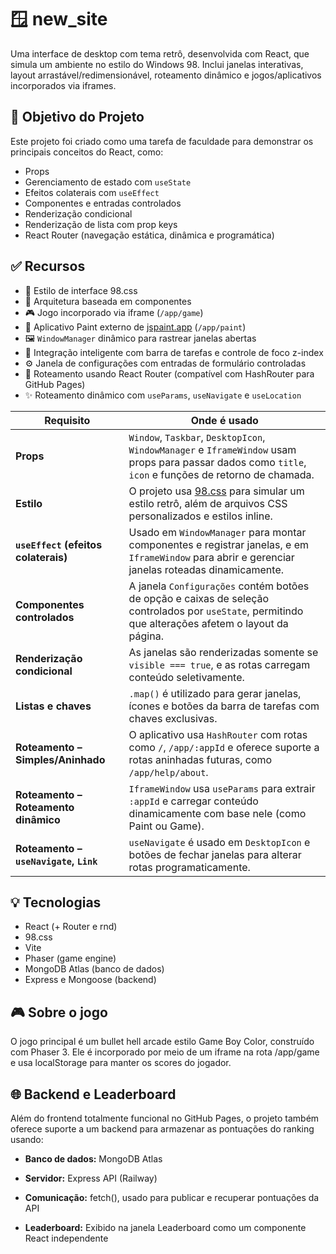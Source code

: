 # 🪟 new_site

Uma interface de desktop com tema retrô, desenvolvida com React, que simula um ambiente no estilo do Windows 98. Inclui janelas interativas, layout arrastável/redimensionável, roteamento dinâmico e jogos/aplicativos incorporados via iframes.

## 🎯 Objetivo do Projeto

Este projeto foi criado como uma tarefa de faculdade para demonstrar os principais conceitos do React, como:

- Props
- Gerenciamento de estado com `useState`
- Efeitos colaterais com `useEffect`
- Componentes e entradas controlados
- Renderização condicional
- Renderização de lista com prop keys
- React Router (navegação estática, dinâmica e programática)

## ✅ Recursos

- 🔲 Estilo de interface 98.css
- 🧱 Arquitetura baseada em componentes
- 🎮 Jogo incorporado via iframe (`/app/game`)
- 🎨 Aplicativo Paint externo de [jspaint.app](https://jspaint.app/) (`/app/paint`)
- 🖼️ `WindowManager` dinâmico para rastrear janelas abertas
- 🧠 Integração inteligente com barra de tarefas e controle de foco z-index
- ⚙️ Janela de configurações com entradas de formulário controladas
- 🧭 Roteamento usando React Router (compatível com HashRouter para GitHub Pages)
- ✨ Roteamento dinâmico com `useParams`, `useNavigate` e `useLocation`

| **Requisito** | **Onde é usado** |
| ----------------------------------- | --------------------------------------------------------------------------------------------------------------------------------------------------------------- |
| **Props** | `Window`, `Taskbar`, `DesktopIcon`, `WindowManager` e `IframeWindow` usam props para passar dados como `title`, `icon` e funções de retorno de chamada. |
| **Estilo** | O projeto usa [98.css](https://jdan.github.io/98.css/) para simular um estilo retrô, além de arquivos CSS personalizados e estilos inline. |
| **`useEffect` (efeitos colaterais)** | Usado em `WindowManager` para montar componentes e registrar janelas, e em `IframeWindow` para abrir e gerenciar janelas roteadas dinamicamente. |
| **Componentes controlados** | A janela `Configurações` contém botões de opção e caixas de seleção controlados por `useState`, permitindo que alterações afetem o layout da página. |
| **Renderização condicional** | As janelas são renderizadas somente se `visible === true`, e as rotas carregam conteúdo seletivamente. |
| **Listas e chaves** | `.map()` é utilizado para gerar janelas, ícones e botões da barra de tarefas com chaves exclusivas. |
| **Roteamento – Simples/Aninhado** | O aplicativo usa `HashRouter` com rotas como `/`, `/app/:appId` e oferece suporte a rotas aninhadas futuras, como `/app/help/about`. |
| **Roteamento – Roteamento dinâmico** | `IframeWindow` usa `useParams` para extrair `:appId` e carregar conteúdo dinamicamente com base nele (como Paint ou Game). |
| **Roteamento – `useNavigate`, `Link`** | `useNavigate` é usado em `DesktopIcon` e botões de fechar janelas para alterar rotas programaticamente. |


## 💡 Tecnologias

- React (+ Router e rnd)
- 98.css
- Vite
- Phaser (game engine)
- MongoDB Atlas (banco de dados)
- Express e Mongoose (backend) 

## 🎮 Sobre o jogo

O jogo principal é um bullet hell arcade estilo Game Boy Color, construído com Phaser 3. Ele é incorporado por meio de um iframe na rota /app/game e usa localStorage para manter os scores do jogador.

## 🌐 Backend e Leaderboard

Além do frontend totalmente funcional no GitHub Pages, o projeto também oferece suporte a um backend para armazenar as pontuações do ranking usando:

- **Banco de dados:** MongoDB Atlas 

- **Servidor:** Express API (Railway)

- **Comunicação:** fetch(), usado para publicar e recuperar pontuações da API

- **Leaderboard:** Exibido na janela Leaderboard como um componente React independente